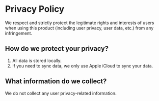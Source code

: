 # Privacy Policy

We respect and strictly protect the legitimate rights and interests of users when using this product (including user privacy, user data, etc.) from any infringement.

## How do we protect your privacy?
1. All data is stored locally.
2. If you need to sync data, we only use Apple iCloud to sync your data.

## What information do we collect?
We do not collect any user privacy-related information.
